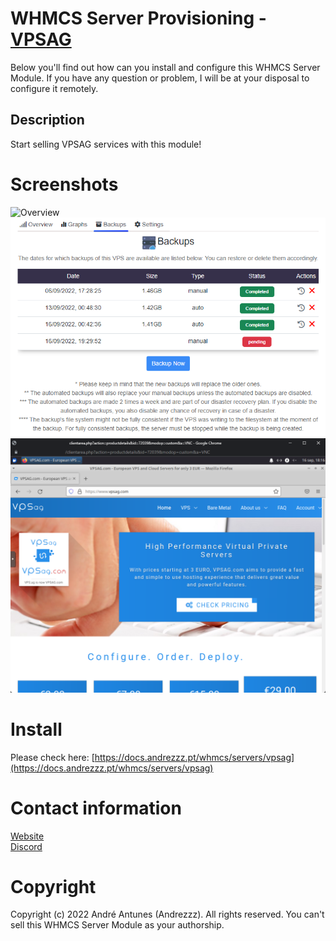 # WHMCS Server Provisioning - [VPSAG](https://www.vpsag.com/)
Below you'll find out how can you install and configure this WHMCS Server Module. If you have any question or problem, I will be at your disposal to configure it remotely.

## Description
Start selling VPSAG services with this module!

# Screenshots
![Overview](Screenshots/Overview.gif)
![Backups](Screenshots/Backups.png)
![VNC](Screenshots/VNC.png)

# Install
Please check here: [https://docs.andrezzz.pt/whmcs/servers/vpsag](https://docs.andrezzz.pt/whmcs/servers/vpsag)

# Contact information
[Website](https://www.andrezzz.pt)<br>
[Discord](https://www.andrezzz.pt/discord)<br>

# Copyright
Copyright (c) 2022 André Antunes (Andrezzz). All rights reserved. You can't sell this WHMCS Server Module as your authorship.